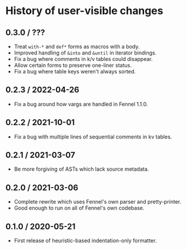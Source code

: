 # History of user-visible changes

## 0.3.0 / ???

* Treat `with-*` and `def*` forms as macros with a body.
* Improved handling of `&into` and `&until` in iterator bindings.
* Fix a bug where comments in k/v tables could disappear.
* Allow certain forms to preserve one-liner status.
* Fix a bug where table keys weren't always sorted.

## 0.2.3 / 2022-04-26

* Fix a bug around how vargs are handled in Fennel 1.1.0.

## 0.2.2 / 2021-10-01

* Fix a bug with multiple lines of sequential comments in kv tables.

## 0.2.1 / 2021-03-07

* Be more forgiving of ASTs which lack source metadata.

## 0.2.0 / 2021-03-06

* Complete rewrite which uses Fennel's own parser and pretty-printer.
* Good enough to run on all of Fennel's own codebase.

## 0.1.0 / 2020-05-21

* First release of heuristic-based indentation-only formatter.
